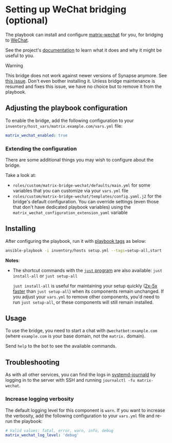 <!--
SPDX-FileCopyrightText: 2024 - 2025 Slavi Pantaleev
SPDX-FileCopyrightText: 2024 - 2025 Suguru Hirahara

SPDX-License-Identifier: AGPL-3.0-or-later
-->

# Setting up WeChat bridging (optional)

The playbook can install and configure [matrix-wechat](https://github.com/duo/matrix-wechat) for you, for bridging to [WeChat](https://www.wechat.com/).

See the project's [documentation](https://github.com/duo/matrix-wechat/blob/master/README.md) to learn what it does and why it might be useful to you.

> [!WARNING]
> This bridge does not work against newer versions of Synapse anymore. See [this issue](https://github.com/duo/matrix-wechat/issues/33). Don't even bother installing it. Unless bridge maintenance is resumed and fixes this issue, we have no choice but to remove it from the playbook.

## Adjusting the playbook configuration

To enable the bridge, add the following configuration to your `inventory/host_vars/matrix.example.com/vars.yml` file:

```yaml
matrix_wechat_enabled: true
```

### Extending the configuration

There are some additional things you may wish to configure about the bridge.

Take a look at:

- `roles/custom/matrix-bridge-wechat/defaults/main.yml` for some variables that you can customize via your `vars.yml` file
- `roles/custom/matrix-bridge-wechat/templates/config.yaml.j2` for the bridge's default configuration. You can override settings (even those that don't have dedicated playbook variables) using the `matrix_wechat_configuration_extension_yaml` variable

## Installing

After configuring the playbook, run it with [playbook tags](playbook-tags.md) as below:

<!-- NOTE: let this conservative command run (instead of install-all) to make it clear that failure of the command means something is clearly broken. -->
```sh
ansible-playbook -i inventory/hosts setup.yml --tags=setup-all,start
```

**Notes**:

- The shortcut commands with the [`just` program](just.md) are also available: `just install-all` or `just setup-all`

  `just install-all` is useful for maintaining your setup quickly ([2x-5x faster](../CHANGELOG.md#2x-5x-performance-improvements-in-playbook-runtime) than `just setup-all`) when its components remain unchanged. If you adjust your `vars.yml` to remove other components, you'd need to run `just setup-all`, or these components will still remain installed.

## Usage

To use the bridge, you need to start a chat with `@wechatbot:example.com` (where `example.com` is your base domain, not the `matrix.` domain).

Send `help` to the bot to see the available commands.

## Troubleshooting

As with all other services, you can find the logs in [systemd-journald](https://www.freedesktop.org/software/systemd/man/systemd-journald.service.html) by logging in to the server with SSH and running `journalctl -fu matrix-wechat`.

### Increase logging verbosity

The default logging level for this component is `warn`. If you want to increase the verbosity, add the following configuration to your `vars.yml` file and re-run the playbook:

```yaml
# Valid values: fatal, error, warn, info, debug
matrix_wechat_log_level: 'debug'
```

